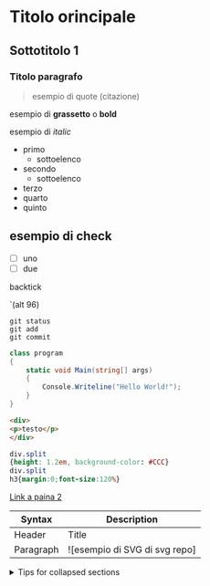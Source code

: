 # Titolo orincipale
## Sottotitolo 1
### Titolo paragrafo

> esempio di quote (citazione)

esempio di __grassetto__ o **bold**

esempio di _italic_

- primo
    - sottoelenco
- secondo
    - sottoelenco
- terzo
- quarto
- quinto

## esempio di check
- [ ] uno
- [ ] due

backtick

`(alt 96)

```
git status
git add
git commit
```

```c#
class program
{
    static void Main(string[] args)
    {
        Console.Writeline("Hello World!");
    }
}
```

```html
<div>
<p>testo</p>
</div>
```

```css
div.split
{height: 1.2em, background-color: #CCC}
div.split
h3{margin:0;font-size:120%}
```

[Link a paina 2](02_link.md)

<!-- Commento che non appare nel render markdown -->

| Syntax | Description |
| ------------|-------------|
| Header | Title |
| Paragraph | ![esempio di SVG di svg repo]|

<details>

<summary>Tips for collapsed sections</summary>

### You can add a header

You can add text within a collapsed section.

You can add an image or a code block, too.

```ruby
    puts "Hello World"
```

</details>